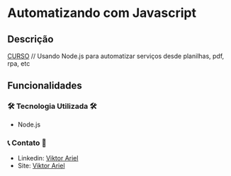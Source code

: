 # Automatizando com Javascript


## Descrição
[CURSO](https://www.youtube.com/watch?v=Ql28qTLB2qw&list=PLn2ipk-jqgZj_TW-epRe3YBTmSmc9evAu
)
 // Usando Node.js para automatizar serviços desde planilhas, pdf, rpa, etc


## Funcionalidades



### 🛠️ Tecnologia Utilizada 🛠️

- Node.js


### 📞 Contato 💚


- Linkedin: [Viktor Ariel](https://www.linkedin.com/in/viktor-ariel/)
- Site: [Viktor Ariel](https://viktorarielbr.com.br/)
